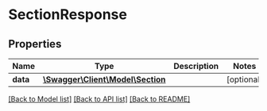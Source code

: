 # SectionResponse

## Properties
Name | Type | Description | Notes
------------ | ------------- | ------------- | -------------
**data** | [**\Swagger\Client\Model\Section**](Section.md) |  | [optional] 

[[Back to Model list]](../README.md#documentation-for-models) [[Back to API list]](../README.md#documentation-for-api-endpoints) [[Back to README]](../README.md)


